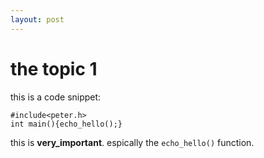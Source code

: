```yaml
---
layout: post
---
```


the topic 1
====

this is a code snippet:

    #include<peter.h>
    int main(){echo_hello();}

this is __very_important__. espically the `echo_hello()` function.
